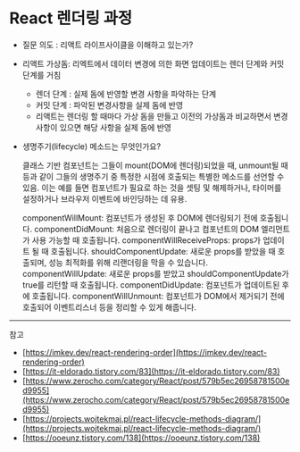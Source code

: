 # React 렌더링 과정

- 질문 의도 : 리액트 라이프사이클을 이해하고 있는가?

- 리액트 가상돔: 리엑트에서 데이터 변경에 의한 화면 업데이트는 렌더 단계와 커밋 단계를 거침

  - 렌더 단계 : 실제 돔에 반영할 변경 사항을 파악하는 단계
  - 커밋 단계 : 파악된 변경사항을 실제 돔에 반영
  - 리액트는 렌더링 할 때마다 가상 돔을 만들고 이전의 가상돔과 비교하면서 변경사항이 있으면 해당 사항을 실제 돔에 반영

- 생명주기(lifecycle) 메소드는 무엇인가요?

  클래스 기반 컴포넌트는 그들이 mount(DOM에 렌더링)되었을 때, unmount될 때 등과 같이 그들의 생명주기 중 특정한 시점에 호출되는 특별한 메소드를 선언할 수 있음. 이는 예를 들면 컴포넌트가 필요로 하는 것을 셋팅 및 해제하거나, 타이머를 설정하거나 브라우저 이벤트에 바인딩하는 데 유용.

  componentWillMount: 컴포넌트가 생성된 후 DOM에 렌더링되기 전에 호출됩니다.
  componentDidMount: 처음으로 렌더링이 끝나고 컴포넌트의 DOM 엘리먼트가 사용 가능할 때 호출됩니다.
  componentWillReceiveProps: props가 업데이트 될 때 호출됩니다.
  shouldComponentUpdate: 새로운 props를 받았을 때 호출되며, 성능 최적화를 위해 리랜더링을 막을 수 있습니다.
  componentWillUpdate: 새로운 props를 받았고 shouldComponentUpdate가 true를 리턴할 때 호출됩니다.
  componentDidUpdate: 컴포넌트가 업데이트된 후에 호출됩니다.
  componentWillUnmount: 컴포넌트가 DOM에서 제거되기 전에 호출되어 이벤트리스너 등을 정리할 수 있게 해줍니다.

---

참고

- [https://imkev.dev/react-rendering-order](https://imkev.dev/react-rendering-order)
- [https://it-eldorado.tistory.com/83](https://it-eldorado.tistory.com/83)
- [https://www.zerocho.com/category/React/post/579b5ec26958781500ed9955](https://www.zerocho.com/category/React/post/579b5ec26958781500ed9955)
- [https://projects.wojtekmaj.pl/react-lifecycle-methods-diagram/](https://projects.wojtekmaj.pl/react-lifecycle-methods-diagram/)
- [https://ooeunz.tistory.com/138](https://ooeunz.tistory.com/138)
